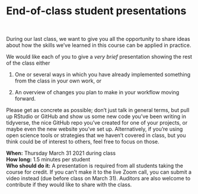 End-of-class student presentations
================

<br>

During our last class, we want to give you all the opportunity to share
ideas about how the skills we’ve learned in this course can be applied
in practice.

We would like each of you to give a *very brief* presentation showing
the rest of the class either

1.  One or several ways in which you have already implemented something
    from the class in your own work, or

2.  An overview of changes you plan to make in your workflow moving
    forward.

Please get as concrete as possible; don’t just talk in general terms,
but pull up RStudio or GitHub and show us some new code you’ve been
writing in tidyverse, the nice GitHub repo you’ve created for one of
your projects, or maybe even the new website you’ve set up.
Alternatively, if you’re using open science tools or strategies that we
haven’t covered in class, but you think could be of interest to others,
feel free to focus on those.

**When:** Thursday March 31 2021 during class  
**How long:** 1.5 minutes per student  
**Who should do it:** A presentation is required from all students
taking the course for credit. If you can’t make it to the live Zoom
call, you can submit a video instead (due before class on March 31).
Auditors are also welcome to contribute if they would like to share with
the class.
